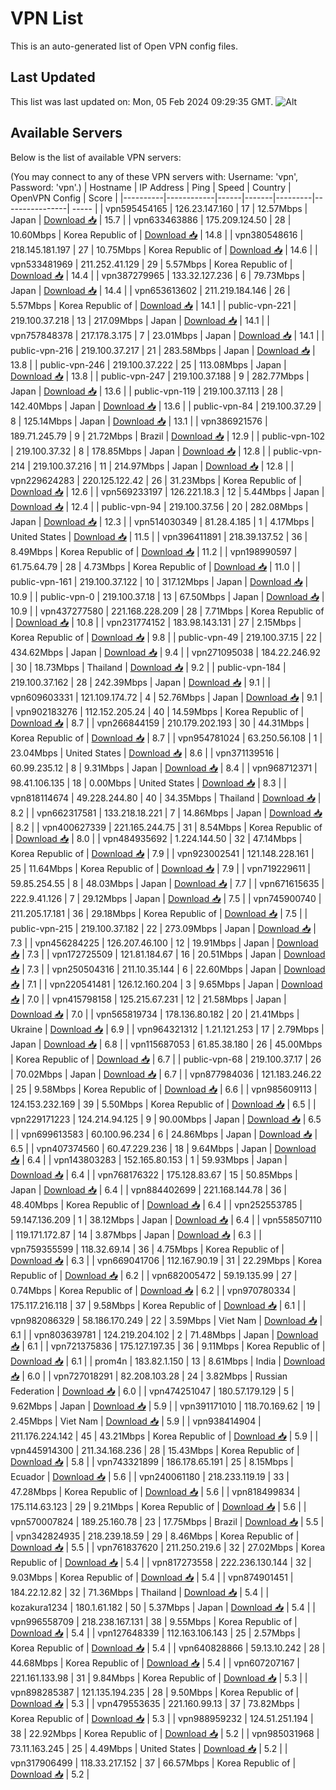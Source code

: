 # VPN List

This is an auto-generated list of Open VPN config files.

## Last Updated

This list was last updated on: Mon, 05 Feb 2024 09:29:35 GMT.
![Alt](https://repobeats.axiom.co/api/embed/186b98318ef1479477931607c1ad7d823f12451f.svg "Repobeats analytics image")

## Available Servers

Below is the list of available VPN servers:

(You may connect to any of these VPN servers with: Username: 'vpn', Password: 'vpn'.)
| Hostname | IP Address | Ping | Speed | Country | OpenVPN Config | Score |
|----------|------------|------|-------|---------|----------------| ----- |
| vpn595454165 | 126.23.147.160 | 17 | 12.57Mbps | Japan | [Download 📥](./configs/server_0_JP.ovpn) | 15.7 |
| vpn633463886 | 175.209.124.50 | 28 | 10.60Mbps | Korea Republic of | [Download 📥](./configs/server_1_KR.ovpn) | 14.8 |
| vpn380548616 | 218.145.181.197 | 27 | 10.75Mbps | Korea Republic of | [Download 📥](./configs/server_2_KR.ovpn) | 14.6 |
| vpn533481969 | 211.252.41.129 | 29 | 5.57Mbps | Korea Republic of | [Download 📥](./configs/server_3_KR.ovpn) | 14.4 |
| vpn387279965 | 133.32.127.236 | 6 | 79.73Mbps | Japan | [Download 📥](./configs/server_4_JP.ovpn) | 14.4 |
| vpn653613602 | 211.219.184.146 | 26 | 5.57Mbps | Korea Republic of | [Download 📥](./configs/server_5_KR.ovpn) | 14.1 |
| public-vpn-221 | 219.100.37.218 | 13 | 217.09Mbps | Japan | [Download 📥](./configs/server_6_JP.ovpn) | 14.1 |
| vpn757848378 | 217.178.3.175 | 7 | 23.01Mbps | Japan | [Download 📥](./configs/server_7_JP.ovpn) | 14.1 |
| public-vpn-216 | 219.100.37.217 | 21 | 283.58Mbps | Japan | [Download 📥](./configs/server_8_JP.ovpn) | 13.8 |
| public-vpn-246 | 219.100.37.222 | 25 | 113.08Mbps | Japan | [Download 📥](./configs/server_9_JP.ovpn) | 13.8 |
| public-vpn-247 | 219.100.37.188 | 9 | 282.77Mbps | Japan | [Download 📥](./configs/server_10_JP.ovpn) | 13.6 |
| public-vpn-119 | 219.100.37.113 | 28 | 142.40Mbps | Japan | [Download 📥](./configs/server_11_JP.ovpn) | 13.6 |
| public-vpn-84 | 219.100.37.29 | 8 | 125.14Mbps | Japan | [Download 📥](./configs/server_12_JP.ovpn) | 13.1 |
| vpn386921576 | 189.71.245.79 | 9 | 21.72Mbps | Brazil | [Download 📥](./configs/server_13_BR.ovpn) | 12.9 |
| public-vpn-102 | 219.100.37.32 | 8 | 178.85Mbps | Japan | [Download 📥](./configs/server_14_JP.ovpn) | 12.8 |
| public-vpn-214 | 219.100.37.216 | 11 | 214.97Mbps | Japan | [Download 📥](./configs/server_15_JP.ovpn) | 12.8 |
| vpn229624283 | 220.125.122.42 | 26 | 31.23Mbps | Korea Republic of | [Download 📥](./configs/server_16_KR.ovpn) | 12.6 |
| vpn569233197 | 126.221.18.3 | 12 | 5.44Mbps | Japan | [Download 📥](./configs/server_17_JP.ovpn) | 12.4 |
| public-vpn-94 | 219.100.37.56 | 20 | 282.08Mbps | Japan | [Download 📥](./configs/server_18_JP.ovpn) | 12.3 |
| vpn514030349 | 81.28.4.185 | 1 | 4.17Mbps | United States | [Download 📥](./configs/server_19_US.ovpn) | 11.5 |
| vpn396411891 | 218.39.137.52 | 36 | 8.49Mbps | Korea Republic of | [Download 📥](./configs/server_20_KR.ovpn) | 11.2 |
| vpn198990597 | 61.75.64.79 | 28 | 4.73Mbps | Korea Republic of | [Download 📥](./configs/server_21_KR.ovpn) | 11.0 |
| public-vpn-161 | 219.100.37.122 | 10 | 317.12Mbps | Japan | [Download 📥](./configs/server_22_JP.ovpn) | 10.9 |
| public-vpn-0 | 219.100.37.18 | 13 | 67.50Mbps | Japan | [Download 📥](./configs/server_23_JP.ovpn) | 10.9 |
| vpn437277580 | 221.168.228.209 | 28 | 7.71Mbps | Korea Republic of | [Download 📥](./configs/server_24_KR.ovpn) | 10.8 |
| vpn231774152 | 183.98.143.131 | 27 | 2.15Mbps | Korea Republic of | [Download 📥](./configs/server_25_KR.ovpn) | 9.8 |
| public-vpn-49 | 219.100.37.15 | 22 | 434.62Mbps | Japan | [Download 📥](./configs/server_26_JP.ovpn) | 9.4 |
| vpn271095038 | 184.22.246.92 | 30 | 18.73Mbps | Thailand | [Download 📥](./configs/server_27_TH.ovpn) | 9.2 |
| public-vpn-184 | 219.100.37.162 | 28 | 242.39Mbps | Japan | [Download 📥](./configs/server_28_JP.ovpn) | 9.1 |
| vpn609603331 | 121.109.174.72 | 4 | 52.76Mbps | Japan | [Download 📥](./configs/server_29_JP.ovpn) | 9.1 |
| vpn902183276 | 112.152.205.24 | 40 | 14.59Mbps | Korea Republic of | [Download 📥](./configs/server_30_KR.ovpn) | 8.7 |
| vpn266844159 | 210.179.202.193 | 30 | 44.31Mbps | Korea Republic of | [Download 📥](./configs/server_31_KR.ovpn) | 8.7 |
| vpn954781024 | 63.250.56.108 | 1 | 23.04Mbps | United States | [Download 📥](./configs/server_32_US.ovpn) | 8.6 |
| vpn371139516 | 60.99.235.12 | 8 | 9.31Mbps | Japan | [Download 📥](./configs/server_33_JP.ovpn) | 8.4 |
| vpn968712371 | 98.41.106.135 | 18 | 0.00Mbps | United States | [Download 📥](./configs/server_34_US.ovpn) | 8.3 |
| vpn818114674 | 49.228.244.80 | 40 | 34.35Mbps | Thailand | [Download 📥](./configs/server_35_TH.ovpn) | 8.2 |
| vpn662317581 | 133.218.18.221 | 7 | 14.86Mbps | Japan | [Download 📥](./configs/server_36_JP.ovpn) | 8.2 |
| vpn400627339 | 221.165.244.75 | 31 | 8.54Mbps | Korea Republic of | [Download 📥](./configs/server_37_KR.ovpn) | 8.0 |
| vpn484935692 | 1.224.144.50 | 32 | 47.14Mbps | Korea Republic of | [Download 📥](./configs/server_38_KR.ovpn) | 7.9 |
| vpn923002541 | 121.148.228.161 | 25 | 11.64Mbps | Korea Republic of | [Download 📥](./configs/server_39_KR.ovpn) | 7.9 |
| vpn719229611 | 59.85.254.55 | 8 | 48.03Mbps | Japan | [Download 📥](./configs/server_40_JP.ovpn) | 7.7 |
| vpn671615635 | 222.9.41.126 | 7 | 29.12Mbps | Japan | [Download 📥](./configs/server_41_JP.ovpn) | 7.5 |
| vpn745900740 | 211.205.17.181 | 36 | 29.18Mbps | Korea Republic of | [Download 📥](./configs/server_42_KR.ovpn) | 7.5 |
| public-vpn-215 | 219.100.37.182 | 22 | 273.09Mbps | Japan | [Download 📥](./configs/server_43_JP.ovpn) | 7.3 |
| vpn456284225 | 126.207.46.100 | 12 | 19.91Mbps | Japan | [Download 📥](./configs/server_44_JP.ovpn) | 7.3 |
| vpn172725509 | 121.81.184.67 | 16 | 20.51Mbps | Japan | [Download 📥](./configs/server_45_JP.ovpn) | 7.3 |
| vpn250504316 | 211.10.35.144 | 6 | 22.60Mbps | Japan | [Download 📥](./configs/server_46_JP.ovpn) | 7.1 |
| vpn220541481 | 126.12.160.204 | 3 | 9.65Mbps | Japan | [Download 📥](./configs/server_47_JP.ovpn) | 7.0 |
| vpn415798158 | 125.215.67.231 | 12 | 21.58Mbps | Japan | [Download 📥](./configs/server_48_JP.ovpn) | 7.0 |
| vpn565819734 | 178.136.80.182 | 20 | 21.41Mbps | Ukraine | [Download 📥](./configs/server_49_UA.ovpn) | 6.9 |
| vpn964321312 | 1.21.121.253 | 17 | 2.79Mbps | Japan | [Download 📥](./configs/server_50_JP.ovpn) | 6.8 |
| vpn115687053 | 61.85.38.180 | 26 | 45.00Mbps | Korea Republic of | [Download 📥](./configs/server_51_KR.ovpn) | 6.7 |
| public-vpn-68 | 219.100.37.17 | 26 | 70.02Mbps | Japan | [Download 📥](./configs/server_52_JP.ovpn) | 6.7 |
| vpn877984036 | 121.183.246.22 | 25 | 9.58Mbps | Korea Republic of | [Download 📥](./configs/server_53_KR.ovpn) | 6.6 |
| vpn985609113 | 124.153.232.169 | 39 | 5.50Mbps | Korea Republic of | [Download 📥](./configs/server_54_KR.ovpn) | 6.5 |
| vpn229171223 | 124.214.94.125 | 9 | 90.00Mbps | Japan | [Download 📥](./configs/server_55_JP.ovpn) | 6.5 |
| vpn699613583 | 60.100.96.234 | 6 | 24.86Mbps | Japan | [Download 📥](./configs/server_56_JP.ovpn) | 6.5 |
| vpn407374560 | 60.47.229.236 | 18 | 9.64Mbps | Japan | [Download 📥](./configs/server_57_JP.ovpn) | 6.4 |
| vpn143803283 | 152.165.80.153 | 1 | 59.93Mbps | Japan | [Download 📥](./configs/server_58_JP.ovpn) | 6.4 |
| vpn768176322 | 175.128.83.67 | 15 | 50.85Mbps | Japan | [Download 📥](./configs/server_59_JP.ovpn) | 6.4 |
| vpn884402699 | 221.168.144.78 | 36 | 48.40Mbps | Korea Republic of | [Download 📥](./configs/server_60_KR.ovpn) | 6.4 |
| vpn252553785 | 59.147.136.209 | 1 | 38.12Mbps | Japan | [Download 📥](./configs/server_61_JP.ovpn) | 6.4 |
| vpn558507110 | 119.171.172.87 | 14 | 3.87Mbps | Japan | [Download 📥](./configs/server_62_JP.ovpn) | 6.3 |
| vpn759355599 | 118.32.69.14 | 36 | 4.75Mbps | Korea Republic of | [Download 📥](./configs/server_63_KR.ovpn) | 6.3 |
| vpn669041706 | 112.167.90.19 | 31 | 22.29Mbps | Korea Republic of | [Download 📥](./configs/server_64_KR.ovpn) | 6.2 |
| vpn682005472 | 59.19.135.99 | 27 | 0.74Mbps | Korea Republic of | [Download 📥](./configs/server_65_KR.ovpn) | 6.2 |
| vpn970780334 | 175.117.216.118 | 37 | 9.58Mbps | Korea Republic of | [Download 📥](./configs/server_66_KR.ovpn) | 6.1 |
| vpn982086329 | 58.186.170.249 | 22 | 3.59Mbps | Viet Nam | [Download 📥](./configs/server_67_VN.ovpn) | 6.1 |
| vpn803639781 | 124.219.204.102 | 2 | 71.48Mbps | Japan | [Download 📥](./configs/server_68_JP.ovpn) | 6.1 |
| vpn721375836 | 175.127.197.35 | 36 | 9.11Mbps | Korea Republic of | [Download 📥](./configs/server_69_KR.ovpn) | 6.1 |
| prom4n | 183.82.1.150 | 13 | 8.61Mbps | India | [Download 📥](./configs/server_70_IN.ovpn) | 6.0 |
| vpn727018291 | 82.208.103.28 | 24 | 3.82Mbps | Russian Federation | [Download 📥](./configs/server_71_RU.ovpn) | 6.0 |
| vpn474251047 | 180.57.179.129 | 5 | 9.62Mbps | Japan | [Download 📥](./configs/server_72_JP.ovpn) | 5.9 |
| vpn391171010 | 118.70.169.62 | 19 | 2.45Mbps | Viet Nam | [Download 📥](./configs/server_73_VN.ovpn) | 5.9 |
| vpn938414904 | 211.176.224.142 | 45 | 43.21Mbps | Korea Republic of | [Download 📥](./configs/server_74_KR.ovpn) | 5.9 |
| vpn445914300 | 211.34.168.236 | 28 | 15.43Mbps | Korea Republic of | [Download 📥](./configs/server_75_KR.ovpn) | 5.8 |
| vpn743321899 | 186.178.65.191 | 25 | 8.15Mbps | Ecuador | [Download 📥](./configs/server_76_EC.ovpn) | 5.6 |
| vpn240061180 | 218.233.119.19 | 33 | 47.28Mbps | Korea Republic of | [Download 📥](./configs/server_77_KR.ovpn) | 5.6 |
| vpn818499834 | 175.114.63.123 | 29 | 9.21Mbps | Korea Republic of | [Download 📥](./configs/server_78_KR.ovpn) | 5.6 |
| vpn570007824 | 189.25.160.78 | 23 | 17.75Mbps | Brazil | [Download 📥](./configs/server_79_BR.ovpn) | 5.5 |
| vpn342824935 | 218.239.18.59 | 29 | 8.46Mbps | Korea Republic of | [Download 📥](./configs/server_80_KR.ovpn) | 5.5 |
| vpn761837620 | 211.250.219.6 | 32 | 27.02Mbps | Korea Republic of | [Download 📥](./configs/server_81_KR.ovpn) | 5.4 |
| vpn817273558 | 222.236.130.144 | 32 | 9.03Mbps | Korea Republic of | [Download 📥](./configs/server_82_KR.ovpn) | 5.4 |
| vpn874901451 | 184.22.12.82 | 32 | 71.36Mbps | Thailand | [Download 📥](./configs/server_83_TH.ovpn) | 5.4 |
| kozakura1234 | 180.1.61.182 | 50 | 5.37Mbps | Japan | [Download 📥](./configs/server_84_JP.ovpn) | 5.4 |
| vpn996558709 | 218.238.167.131 | 38 | 9.55Mbps | Korea Republic of | [Download 📥](./configs/server_85_KR.ovpn) | 5.4 |
| vpn127648339 | 112.163.106.143 | 25 | 2.57Mbps | Korea Republic of | [Download 📥](./configs/server_86_KR.ovpn) | 5.4 |
| vpn640828866 | 59.13.10.242 | 28 | 44.68Mbps | Korea Republic of | [Download 📥](./configs/server_87_KR.ovpn) | 5.4 |
| vpn607207167 | 221.161.133.98 | 31 | 9.84Mbps | Korea Republic of | [Download 📥](./configs/server_88_KR.ovpn) | 5.3 |
| vpn898285387 | 121.135.194.235 | 28 | 9.50Mbps | Korea Republic of | [Download 📥](./configs/server_89_KR.ovpn) | 5.3 |
| vpn479553635 | 221.160.99.13 | 37 | 73.82Mbps | Korea Republic of | [Download 📥](./configs/server_90_KR.ovpn) | 5.3 |
| vpn988959232 | 124.51.251.194 | 38 | 22.92Mbps | Korea Republic of | [Download 📥](./configs/server_91_KR.ovpn) | 5.2 |
| vpn985031968 | 73.11.163.245 | 25 | 4.49Mbps | United States | [Download 📥](./configs/server_92_US.ovpn) | 5.2 |
| vpn317906499 | 118.33.217.152 | 37 | 66.57Mbps | Korea Republic of | [Download 📥](./configs/server_93_KR.ovpn) | 5.2 |
